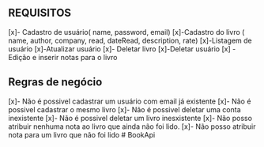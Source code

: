 ## REQUISITOS
[x]- Cadastro de usuário( name, password, email)
[x]-Cadastro do livro ( name, author, company, read, dateRead, description, rate)
[x]-Listagem de usuário
[x]-Atualizar usuário
[x]- Deletar livro
[x]-Deletar usuário
[x] - Edição e inserir notas para o livro

## Regras de negócio
[x]- Não é possivel cadastrar um usuário com email já existente
[x]- Não é possivel cadastrar o mesmo livro
[x]- Não é possivel deletar uma conta inexistente
[x]- Não é possivel deletar um livro inesxistente
[x]- Não posso atribuir nenhuma nota ao livro que ainda não foi lido.
[x]- Não posso atribuir nota para um livro que não foi lido
#   B o o k A p i  
 